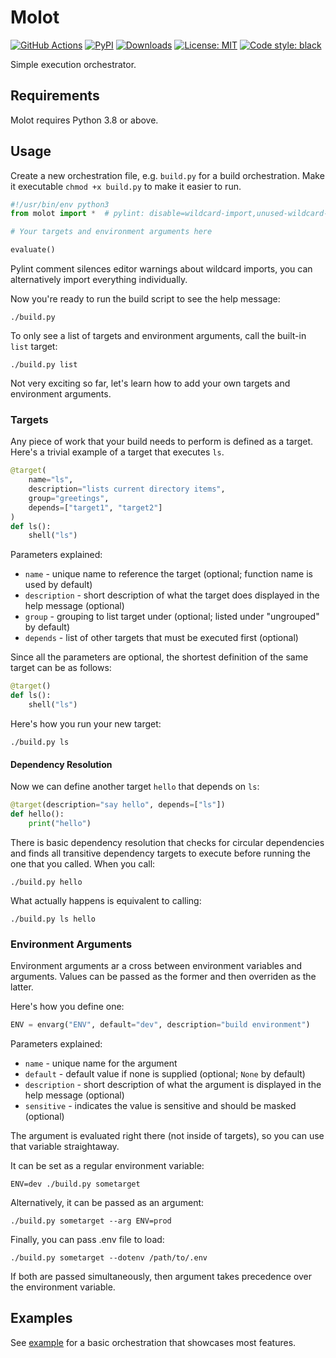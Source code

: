 # Molot

[![GitHub Actions](https://github.com/gouline/molot/actions/workflows/master.yml/badge.svg)](https://github.com/gouline/molot/actions/workflows/master.yml)
[![PyPI](https://img.shields.io/pypi/v/molot)](https://pypi.org/project/molot/)
[![Downloads](https://pepy.tech/badge/molot)](https://pepy.tech/project/molot)
[![License: MIT](https://img.shields.io/badge/License-MIT-yellow.svg)](https://github.com/gouline/molot/blob/master/LICENSE)
[![Code style: black](https://img.shields.io/badge/code%20style-black-000000.svg)](https://github.com/psf/black)

Simple execution orchestrator.

## Requirements

Molot requires Python 3.8 or above.

## Usage

Create a new orchestration file, e.g. `build.py` for a build orchestration. Make it executable `chmod +x build.py` to make it easier to run.

```py
#!/usr/bin/env python3
from molot import *  # pylint: disable=wildcard-import,unused-wildcard-import

# Your targets and environment arguments here

evaluate()
```

Pylint comment silences editor warnings about wildcard imports, you can alternatively import everything individually.

Now you're ready to run the build script to see the help message:

```shell
./build.py
```

To only see a list of targets and environment arguments, call the built-in `list` target:

```shell
./build.py list
```

Not very exciting so far, let's learn how to add your own targets and environment arguments.

### Targets

Any piece of work that your build needs to perform is defined as a target. Here's a trivial example of a target that executes `ls`.

```py
@target(
    name="ls",
    description="lists current directory items",
    group="greetings",
    depends=["target1", "target2"]
)
def ls():
    shell("ls")
```

Parameters explained:

* `name` - unique name to reference the target (optional; function name is used by default)
* `description` - short description of what the target does displayed in the help message (optional)
* `group` - grouping to list target under (optional; listed under "ungrouped" by default)
* `depends` - list of other targets that must be executed first (optional)

Since all the parameters are optional, the shortest definition of the same target can be as follows:

```py
@target()
def ls():
    shell("ls")
```

Here's how you run your new target:

```shell
./build.py ls
```

#### Dependency Resolution

Now we can define another target `hello` that depends on `ls`:

```py
@target(description="say hello", depends=["ls"])
def hello():
    print("hello")
```

There is basic dependency resolution that checks for circular dependencies and finds all transitive dependency targets to execute before running the one that you called. When you call:

```shell
./build.py hello
```

What actually happens is equivalent to calling:

```shell
./build.py ls hello
```

### Environment Arguments

Environment arguments ar a cross between environment variables and arguments. Values can be passed as the former and then overriden as the latter.

Here's how you define one:

```py
ENV = envarg("ENV", default="dev", description="build environment")
```

Parameters explained:

* `name` - unique name for the argument
* `default` - default value if none is supplied (optional; `None` by default)
* `description` - short description of what the argument is displayed in the help message (optional)
* `sensitive` - indicates the value is sensitive and should be masked (optional)

The argument is evaluated right there (not inside of targets), so you can use that variable straightaway.

It can be set as a regular environment variable:

```shell
ENV=dev ./build.py sometarget
```

Alternatively, it can be passed as an argument:

```shell
./build.py sometarget --arg ENV=prod
```

Finally, you can pass .env file to load:

```shell
./build.py sometarget --dotenv /path/to/.env
```

If both are passed simultaneously, then argument takes precedence over the environment variable.

## Examples

See [example](./example) for a basic orchestration that showcases most features.
